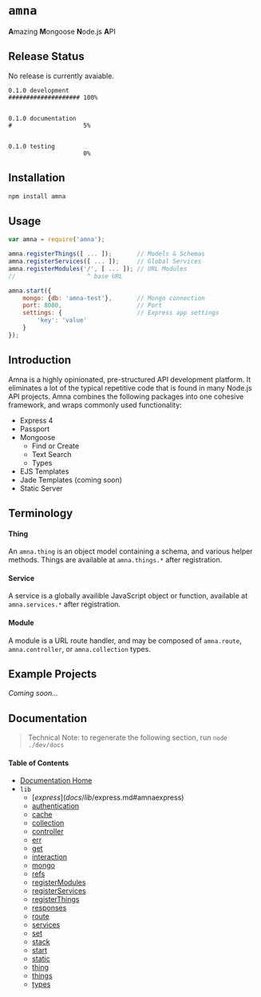 # `amna`

<b>A</b>mazing <b>M</b>ongoose <b>N</b>ode.js <b>A</b>PI

## Release Status

No release is currently avaiable.

```
0.1.0 development
#################### 100%


0.1.0 documentation
#                    5%


0.1.0 testing
                     0%
```

## Installation

```bash
npm install amna
```

## Usage

```JavaScript
var amna = require('amna');

amna.registerThings([ ... ]);       // Models & Schemas
amna.registerServices([ ... ]);     // Global Services
amna.registerModules('/', [ ... ]); // URL Modules
//                    ^ base URL

amna.start({
    mongo: {db: 'amna-test'},       // Mongo connection
    port: 8080,                     // Port
    settings: {                     // Express app settings
        'key': 'value'
    }
});
```

## Introduction

Amna is a highly opinionated, pre-structured API development platform. It eliminates a lot of the typical repetitive code that is found in many Node.js API projects. Amna combines the following packages into one cohesive framework, and wraps commonly used functionality:

- Express 4
- Passport
- Mongoose
    - Find or Create
    - Text Search
    - Types
- EJS Templates
- Jade Templates (coming soon)
- Static Server

## Terminology

#### Thing

An `amna.thing` is an object model containing a schema, and various helper methods. Things are available at `amna.things.*` after registration.

#### Service

A service is a globally availible JavaScript object or function, available at `amna.services.*` after registration.

#### Module

A module is a URL route handler, and may be composed of `amna.route`, `amna.controller`, or `amna.collection` types.

## Example Projects

*Coming soon...*

## Documentation

> Technical Note: to regenerate the following section, run `node ./dev/docs`

<!-- -toc- -->
#### Table of Contents

- [Documentation Home](../../#documentation)
- `lib`
    - [$express](docs/lib/$express.md#amnaexpress)
    - [authentication](docs/lib/authentication.md#amnaauthentication)
    - [cache](docs/lib/cache.md#amnacache)
    - [collection](docs/lib/collection.md#amnacollection)
    - [controller](docs/lib/controller.md#amnacontroller)
    - [err](docs/lib/err.md#amnaerr)
    - [get](docs/lib/get.md#amnaget)
    - [interaction](docs/lib/interaction.md#amnainteraction)
    - [mongo](docs/lib/mongo.md#amnamongo)
    - [refs](docs/lib/refs.md#amnarefs)
    - [registerModules](docs/lib/registerModules.md#amnaregistermodules)
    - [registerServices](docs/lib/registerServices.md#amnaregisterservices)
    - [registerThings](docs/lib/registerThings.md#amnaregisterthings)
    - [responses](docs/lib/responses.md#amnaresponses)
    - [route](docs/lib/route.md#amnaroute)
    - [services](docs/lib/services.md#amnaservices)
    - [set](docs/lib/set.md#amnaset)
    - [stack](docs/lib/stack.md#amnastack)
    - [start](docs/lib/start.md#amnastart)
    - [static](docs/lib/static.md#amnastatic)
    - [thing](docs/lib/thing.md#amnathing)
    - [things](docs/lib/things.md#amnathings)
    - [types](docs/lib/types.md#amnatypes)

<!-- - -->
